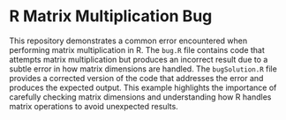 # R Matrix Multiplication Bug
This repository demonstrates a common error encountered when performing matrix multiplication in R. The `bug.R` file contains code that attempts matrix multiplication but produces an incorrect result due to a subtle error in how matrix dimensions are handled.
The `bugSolution.R` file provides a corrected version of the code that addresses the error and produces the expected output.
This example highlights the importance of carefully checking matrix dimensions and understanding how R handles matrix operations to avoid unexpected results.